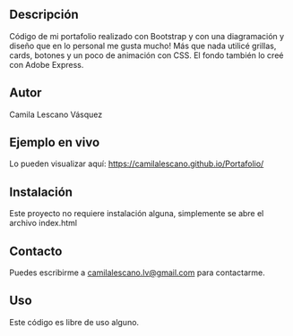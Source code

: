 ## Descripción

Código de mi portafolio realizado con Bootstrap y con una diagramación y diseño que en lo personal me gusta mucho! Más que nada utilicé grillas, cards, botones y un poco de animación con CSS. El fondo también lo creé con Adobe Express.

## Autor
Camila Lescano Vásquez

## Ejemplo en vivo
Lo pueden visualizar aquí: https://camilalescano.github.io/Portafolio/

## Instalación
Este proyecto no requiere instalación alguna, simplemente se abre el archivo index.html 

## Contacto
Puedes escribirme a camilalescano.lv@gmail.com para contactarme.

## Uso
Este código es libre de uso alguno. 
